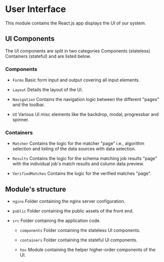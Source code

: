 # User Interface 

This module contains the React.js app displays the UI of our system.

## UI Components

The UI components are split in two categories Components (stateless) Containers (stateful) and are listed below.

### Components

*   `Forms` Basic form input and output covering all input elements.
    
*   `Layout` Details the layout of the UI.
    
*   `Navigation` Contains the navigation logic between the different "pages" and the toolbar.
    
*   `UI` Various UI misc elements like the backdrop, modal, progressbar and spinner.

### Containers 

*   `Matcher` Contains the logic for the matcher "page" i.e., algorithm selection and listing of the data sources 
     with data selection.
    
*   `Results` Contains the logic for the schema matching job results "page" with the individual job's match results and 
     column data preview.
    
*   `VerifiedMatches` Contains the logic for the verified matches "page".

## Module's structure

*   `nginx` Folder containing the nginx server configuration.
    
*   `public` Folder containing the public assets of the front end.
    
*   `src` Folder containing the application code.
    
    *   `components` Folder containing the stateless UI components.
        
    *   `containers` Folder containing the stateful UI components.
        
    *   `hoc` Module containing the helper higher-order components of the UI.